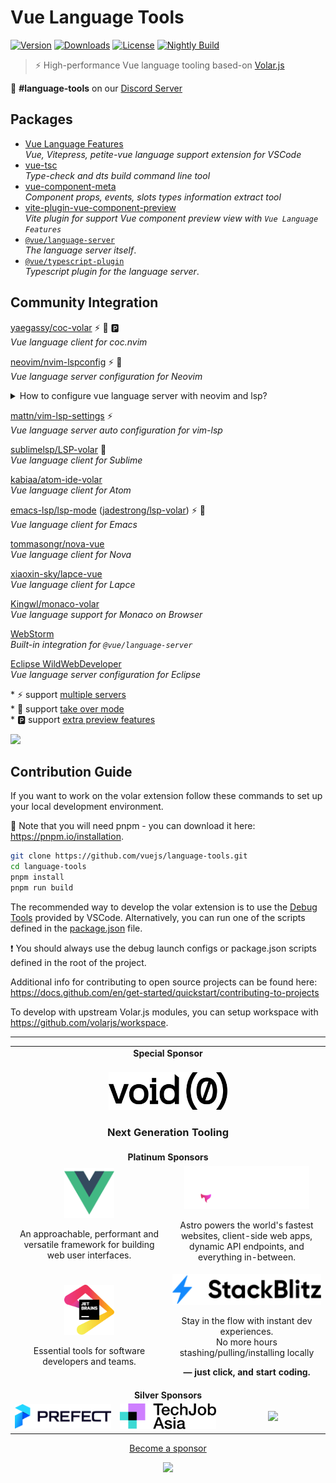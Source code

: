 # Vue Language Tools

<p>
  <a href="https://marketplace.visualstudio.com/items?itemName=Vue.volar"><img src="https://img.shields.io/visual-studio-marketplace/v/Vue.volar?labelColor=18181B&color=1584FC" alt="Version"></a>
  <a href="https://marketplace.visualstudio.com/items?itemName=Vue.volar"><img src="https://img.shields.io/visual-studio-marketplace/i/Vue.volar?labelColor=18181B&color=1584FC" alt="Downloads"></a>
  <a href="https://github.com/vuejs/language-tools/tree/master/LICENSE"><img src="https://img.shields.io/github/license/vuejs/language-tools.svg?labelColor=18181B&color=1584FC" alt="License"></a>
  <a href="https://nightly.link/vuejs/language-tools/workflows/extension-build/master/extensions.zip"><img src="https://img.shields.io/badge/Nightly%20Build-18181B" alt="Nightly Build"></a>
</p>

> ⚡ High-performance Vue language tooling based-on [Volar.js](https://volarjs.dev/)

💬 **#language-tools** on our [Discord Server](https://discord.gg/vue)

## Packages

- [Vue Language Features](https://github.com/vuejs/language-tools/tree/master/extensions/vscode) \
*Vue, Vitepress, petite-vue language support extension for VSCode*
- [vue-tsc](https://github.com/vuejs/language-tools/tree/master/packages/tsc) \
*Type-check and dts build command line tool*
- [vue-component-meta](https://github.com/vuejs/language-tools/tree/master/packages/component-meta) \
*Component props, events, slots types information extract tool*
- [vite-plugin-vue-component-preview](https://github.com/johnsoncodehk/vite-plugin-vue-component-preview) \
*Vite plugin for support Vue component preview view with `Vue Language Features`*
- [`@vue/language-server`](/packages/language-server/) \
*The language server itself*.
- [`@vue/typescript-plugin`](/packages/typescript-plugin/) \
*Typescript plugin for the language server*.

## Community Integration

[yaegassy/coc-volar](https://github.com/yaegassy/coc-volar) ⚡ 🤝 🅿️ \
*Vue language client for coc.nvim*

[neovim/nvim-lspconfig](https://github.com/neovim/nvim-lspconfig) ⚡ 🤝 \
*Vue language server configuration for Neovim*

<details>
  <summary>How to configure vue language server with neovim and lsp?</summary>

### Hybrid mode configuration (Requires `@vue/language-server` version `^2.0.0`)

Note: The "Take Over" mode has been discontinued. Instead, a new "Hybrid" mode has been introduced. In this mode, the Vue Language Server exclusively manages the CSS/HTML sections. As a result, you must run `@vue/language-server` in conjunction with a TypeScript server that employs `@vue/typescript-plugin`. Below is a streamlined configuration for Neovim's LSP, updated to accommodate the language server following the upgrade to version `2.0.0`.

> For nvim-lspconfig versions below [v1.0.0](https://newreleases.io/project/github/neovim/nvim-lspconfig/release/v1.0.0) use tsserver instead of ts_ls, e.g. `lspconfig.ts_ls.setup`

```lua
-- If you are using mason.nvim, you can get the ts_plugin_path like this
-- For Mason v1,
-- local mason_registry = require('mason-registry')
-- local vue_language_server_path = mason_registry.get_package('vue-language-server'):get_install_path() .. '/node_modules/@vue/language-server'
-- For Mason v2,
-- local vue_language_server_path = vim.fn.expand '$MASON/packages' .. '/vue-language-server' .. '/node_modules/@vue/language-server'
-- or even
-- local vue_language_server_path = vim.fn.stdpath('data') .. "/mason/packages/vue-language-server/node_modules/@vue/language-server"

local vue_language_server_path = '/path/to/@vue/language-server'

local lspconfig = require('lspconfig')

lspconfig.ts_ls.setup {
  init_options = {
    plugins = {
      {
        name = '@vue/typescript-plugin',
        location = vue_language_server_path,
        languages = { 'vue' },
      },
    },
  },
  filetypes = { 'typescript', 'javascript', 'javascriptreact', 'typescriptreact', 'vue' },
}

-- No need to set `hybridMode` to `true` as it's the default value
lspconfig.vue_ls.setup {}
```

### Non-Hybrid mode(similar to takeover mode) configuration (Requires `@vue/language-server` version `^2.0.7`)

Note: If `hybridMode` is set to `false` `Volar` will run embedded `ts_ls` therefore there is no need to run it separately.

For more information see [#4119](https://github.com/vuejs/language-tools/pull/4119)

*Make sure you have typescript installed globally or pass the location to volar*

Use volar for all `.{vue,js,ts,tsx,jsx}` files.
```lua
local lspconfig = require('lspconfig')

-- lspconfig.ts_ls.setup {} 
lspconfig.volar.setup {
  filetypes = { 'typescript', 'javascript', 'javascriptreact', 'typescriptreact', 'vue' },
  init_options = {
    vue = {
      hybridMode = false,
    },
  },
}
```

Use `volar` for only `.vue` files and `ts_ls` for `.ts` and `.js` files.
```lua
local lspconfig = require('lspconfig')

lspconfig.ts_ls.setup {
  init_options = {
    plugins = {
      {
        name = '@vue/typescript-plugin',
        location = '/path/to/@vue/language-server',
        languages = { 'vue' },
      },
    },
  },
}

lspconfig.volar.setup {
  init_options = {
    vue = {
      hybridMode = false,
    },
  },
}
```

### nvim-cmp integration

Check out this [discussion](https://github.com/vuejs/language-tools/discussions/4495)

</details>

[mattn/vim-lsp-settings](https://github.com/mattn/vim-lsp-settings) ⚡ \
*Vue language server auto configuration for vim-lsp*

[sublimelsp/LSP-volar](https://github.com/sublimelsp/LSP-volar) 🤝 \
*Vue language client for Sublime*

[kabiaa/atom-ide-volar](https://github.com/kabiaa/atom-ide-volar) \
*Vue language client for Atom*

[emacs-lsp/lsp-mode](https://github.com/emacs-lsp/lsp-mode) ([jadestrong/lsp-volar](https://github.com/jadestrong/lsp-volar)) ⚡ 🤝 \
*Vue language client for Emacs*

[tommasongr/nova-vue](https://github.com/tommasongr/nova-vue) \
*Vue language client for Nova*

[xiaoxin-sky/lapce-vue](https://github.com/xiaoxin-sky/lapce-vue) \
*Vue language client for Lapce*

[Kingwl/monaco-volar](https://github.com/Kingwl/monaco-volar) \
*Vue language support for Monaco on Browser*

[WebStorm](https://www.jetbrains.com/webstorm/) \
*Built-in integration for `@vue/language-server`*

[Eclipse WildWebDeveloper](https://github.com/eclipse-wildwebdeveloper/wildwebdeveloper) \
*Vue language server configuration for Eclipse*

\* ⚡ support [multiple servers](https://github.com/vuejs/language-tools/discussions/393#discussioncomment-1213736) \
\* 🤝 support [take over mode](https://github.com/vuejs/language-tools/discussions/471) \
\* 🅿️ support [extra preview features](https://twitter.com/johnsoncodehk/status/1507024137901916161)

<!-- Editor link: https://www.mermaidchart.com/app/projects/c62d8944-0e06-47f0-a8de-f89a7378490f/diagrams/91fd02c0-5c91-4f72-a8b4-7af21b7c4d86/version/v0.1/edit -->

<a href="https://www.mermaidchart.com/raw/91fd02c0-5c91-4f72-a8b4-7af21b7c4d86?theme=light&version=v0.1&format=svg">
	<img src="https://www.mermaidchart.com/raw/91fd02c0-5c91-4f72-a8b4-7af21b7c4d86?theme=light&version=v0.1&format=svg"/>
</a>

## Contribution Guide

If you want to work on the volar extension follow these commands to set up your local development environment.

🔎 Note that you will need pnpm - you can download it here: https://pnpm.io/installation.

```bash
git clone https://github.com/vuejs/language-tools.git
cd language-tools
pnpm install
pnpm run build
```

The recommended way to develop the volar extension is to use the [Debug Tools](https://code.visualstudio.com/Docs/editor/debugging) provided by VSCode.
Alternatively, you can run one of the scripts defined in the [package.json](https://github.com/vuejs/language-tools/blob/master/package.json) file.

❗ You should always use the debug launch configs or package.json scripts defined in the root of the project.

Additional info for contributing to open source projects can be found here: https://docs.github.com/en/get-started/quickstart/contributing-to-projects

To develop with upstream Volar.js modules, you can setup workspace with https://github.com/volarjs/workspace.

---

<table>
  <tbody>
    <tr>
      <td align="center" valign="middle" colspan="6">
        <b>Special Sponsor</b>
      </td>
    </tr>
    <tr>
      <td align="center" valign="middle" colspan="6">
        <br>
        <a href="https://voidzero.dev/">
          <img src="https://raw.githubusercontent.com/johnsoncodehk/sponsors/master/logos/VoidZero.svg" height="60" />
        </a>
        <h3>Next Generation Tooling</h3>
      </td>
    </tr>
    <tr>
      <td align="center" valign="middle" colspan="6">
        <b>Platinum Sponsors</b>
      </td>
    </tr>
    <tr>
      <td align="center" valign="middle" width="50%"  colspan="3">
        <a href="https://vuejs.org/">
          <img src="https://raw.githubusercontent.com/johnsoncodehk/sponsors/master/logos/Vue.svg" height="80" />
        </a>
        <p>An approachable, performant and versatile framework for building web user interfaces.</p>
      </td>
      <td align="center" valign="middle" width="50%" colspan="3">
        <a href="https://astro.build/">
          <!-- Expire: 2025-02-04 -->
          <img src="https://raw.githubusercontent.com/johnsoncodehk/sponsors/master/logos/Astro.svg" width="200" />
        </a>
        <p>Astro powers the world's fastest websites, client-side web apps, dynamic API endpoints, and everything in-between.</p>
      </td>
    </tr>
    <tr>
      <td align="center" valign="middle" colspan="3">
        <!-- Expire: 2025-02-04 -->
        <a href="https://www.jetbrains.com/">
          <img src="https://raw.githubusercontent.com/johnsoncodehk/sponsors/master/logos/JetBrains.svg" width="80" />
        </a>
        <p>Essential tools for software developers and teams.</p>
      </td>
      <td align="center" valign="middle" colspan="3">
        <a href="https://stackblitz.com/">
          <img src="https://raw.githubusercontent.com/johnsoncodehk/sponsors/master/logos/StackBlitz.svg" width="240" />
        </a>
        <p>Stay in the flow with instant dev experiences.<br>No more hours stashing/pulling/installing locally</p>
        <p><b> — just click, and start coding.</b></p>
      </td>
    </tr>
    <tr>
      <td align="center" valign="middle" colspan="6">
        <b>Silver Sponsors</b>
      </td>
    </tr>
    <tr>
      <td align="center" valign="middle" width="33.3%" colspan="2">
        <a href="https://www.prefect.io/"><img src="https://raw.githubusercontent.com/johnsoncodehk/sponsors/master/logos/Prefect.svg" width="200" /></a>
      </td>
      <td align="center" valign="middle" width="33.3%" colspan="2">
        <a href="https://www.techjobasia.com/"><img src="https://raw.githubusercontent.com/johnsoncodehk/sponsors/master/logos/TechJobAsia.svg" width="200" /></a>
      </td>
      <td align="center" valign="middle" width="33.3%" colspan="2">
        <a href="https://haoqun.blog/"><img src="https://avatars.githubusercontent.com/u/3277634?v=4" height="80" /></a>
      </td>
    </tr>
  </tbody>
</table>

<p align="center">
	<a href="https://github.com/sponsors/johnsoncodehk">Become a sponsor</a>
</p>

<p align="center">
	<a href="https://cdn.jsdelivr.net/gh/johnsoncodehk/sponsors/sponsors.svg">
		<img src="https://cdn.jsdelivr.net/gh/johnsoncodehk/sponsors/sponsors.png"/>
	</a>
</p>
